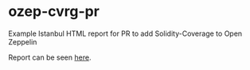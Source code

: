 # ozep-cvrg-pr
Example Istanbul HTML report for PR to add Solidity-Coverage to Open Zeppelin

Report can be seen [here](https://cgewecke.github.io/ozep-cvrg-pr/).
